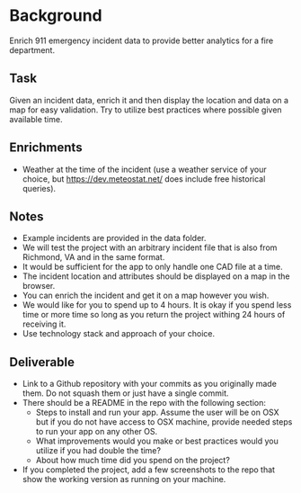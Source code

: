 Background
==========
Enrich 911 emergency incident data to provide better analytics for a fire department.

Task
----
Given an incident data, enrich it and then display the location and data on a map for easy validation. Try to utilize best practices where possible given available time. 

Enrichments
-----------
* Weather at the time of the incident (use a weather service of your choice, but https://dev.meteostat.net/ does include free historical queries).

Notes
-----
* Example incidents are provided in the data folder.
* We will test the project with an arbitrary incident file that is also from Richmond, VA and in the same format.
* It would be sufficient for the app to only handle one CAD file at a time.
* The incident location and attributes should be displayed on a map in the browser.
* You can enrich the incident and get it on a map however you wish.
* We would like for you to spend up to 4 hours. It is okay if you spend less time or more time so long as you return the project withing 24 hours of receiving it.
* Use technology stack and approach of your choice.


Deliverable
-----------
* Link to a Github repository with your commits as you originally made them. Do not squash them or just have a single commit. 
* There should be a README in the repo with the following section:
    * Steps to install and run your app. Assume the user will be on OSX but if you do not have access to OSX machine, provide needed steps to run your app on any other OS.
    * What improvements would you make or best practices would you utilize if you had double the time?
    * About how much time did you spend on the project?
* If you completed the project, add a few screenshots to the repo that show the working version as running on your machine.


